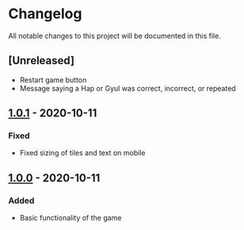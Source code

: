 # Changelog
All notable changes to this project will be documented in this file.

## [Unreleased]
- Restart game button
- Message saying a Hap or Gyul was correct, incorrect, or repeated

## [1.0.1] - 2020-10-11
### Fixed
- Fixed sizing of tiles and text on mobile

## [1.0.0] - 2020-10-11
### Added
- Basic functionality of the game

[1.0.1]: https://github.com/stark44/gyul-hap/releases/tag/v1.0.1
[1.0.0]: https://github.com/stark44/gyul-hap/releases/tag/v1.0.0